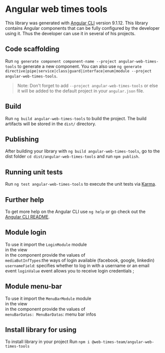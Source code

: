# Angular web times tools

This library was generated with [Angular CLI](https://github.com/angular/angular-cli) version 9.1.12.
This library contains Angular components that can be fully configured by the developer using it. Thus the developer can use it in several of his projects. 

## Code scaffolding

Run `ng generate component component-name --project angular-web-times-tools` to generate a new component. You can also use `ng generate directive|pipe|service|class|guard|interface|enum|module --project angular-web-times-tools`.
> Note: Don't forget to add `--project angular-web-times-tools` or else it will be added to the default project in your `angular.json` file. 

## Build

Run `ng build angular-web-times-tools` to build the project. The build artifacts will be stored in the `dist/` directory.

## Publishing

After building your library with `ng build angular-web-times-tools`, go to the dist folder `cd dist/angular-web-times-tools` and run `npm publish`.

## Running unit tests

Run `ng test angular-web-times-tools` to execute the unit tests via [Karma](https://karma-runner.github.io).

## Further help

To get more help on the Angular CLI use `ng help` or go check out the [Angular CLI README](https://github.com/angular/angular-cli/blob/master/README.md).

## Module login
To use it import the `LoginModule` module <br>
in the view  <wtt-login> <wtt-login>  <br>
in the component provide the values of  <br>
 `mediaButInfTypes`:the ways of login available  (facebook, google, linkedin) <br>
  `usernameField`: specifies whether to log in with a username or an email <br>
   event `loginValue` event allows you to receive login credentials ;
## Module menu-bar
To use it import the  `MenuBarModule` module <br>
in the view  <wtt-menu-bar> <wtt-menu-bar>  <br>
in the component provide the values of  <br>
 `menuBarDatas: MenuBarDatas`: menu bar infos 
## Install library for using

To install library in your project Run `npm i @web-times-team/angular-web-times-tools`
